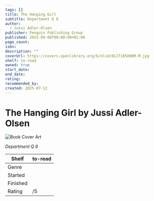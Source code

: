 ```yaml
---
tags: []
title: The Hanging Girl
subtitle: Department Q 6
author:
  - Jussi Adler-Olsen
publisher: Penguin Publishing Group
published: 2015-09-08T00:00:00+01:00
page_count: 
isbn: 
description: ""
coverUrl: https://covers.openlibrary.org/b/olid/OL27185890M-M.jpg
shelf: to-read
owned: true
start_date: 
end_date: 
rating: 
recommended_by: 
created: 2025-07-12
---
```


# The Hanging Girl by Jussi Adler-Olsen

![Book Cover Art](https://covers.openlibrary.org/b/olid/OL27185890M-M.jpg)

_Department Q 6_

| Shelf | to-read |
| --- | --- |
| Genre |  |
| Started |  |
| Finished |  |
| Rating | /5 |

